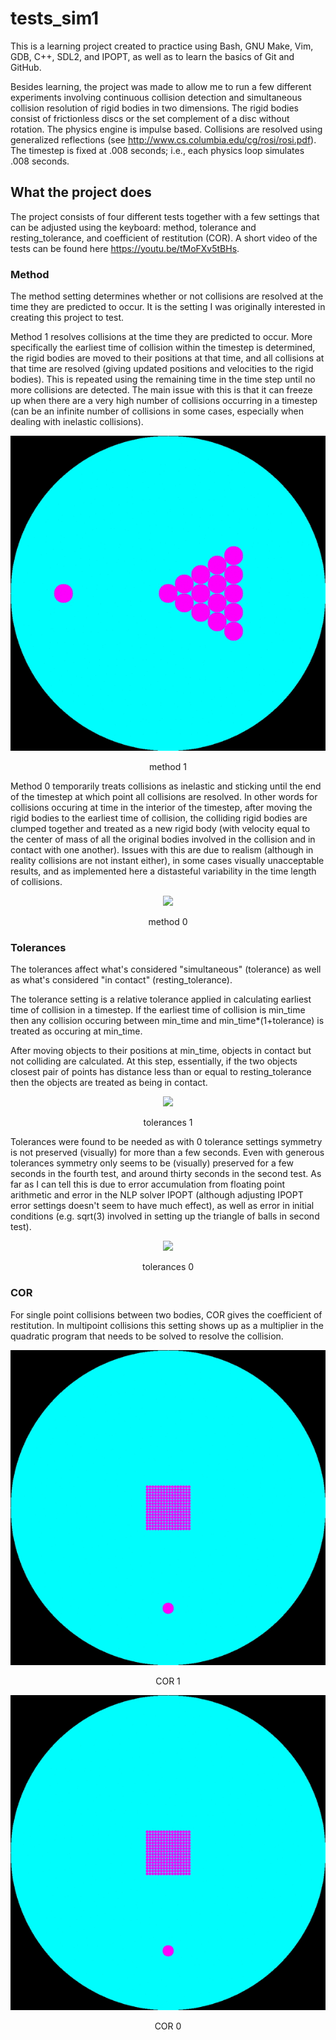 # tests_sim1
This is a learning project created to practice using Bash, GNU Make, Vim, GDB, C++, SDL2, and IPOPT, as well as to learn the basics of Git and GitHub.

Besides learning, the project was made to allow me to run a few different experiments involving continuous collision detection and simultaneous collision resolution of rigid bodies in two dimensions. The rigid bodies consist of frictionless discs or the set complement of a disc without rotation. The physics engine is impulse based. Collisions are resolved using generalized reflections (see http://www.cs.columbia.edu/cg/rosi/rosi.pdf). The timestep is fixed at .008 seconds; i.e., each physics loop simulates .008 seconds.

## What the project does
The project consists of four different tests together with a few settings that can be adjusted using the keyboard: method, tolerance and resting_tolerance, and coefficient of restitution (COR). A short video of the tests can be found here https://youtu.be/tMoFXv5tBHs.

### Method
The method setting determines whether or not collisions are resolved at the time they are predicted to occur. It is the setting I was originally interested in creating this project to test.

Method 1 resolves collisions at the time they are predicted to occur. More specifically the earliest time of collision within the timestep is determined, the rigid bodies are moved to their positions at that time, and all collisions at that time are resolved (giving updated positions and velocities to the rigid bodies). This is repeated using the remaining time in the time step until no more collisions are detected. The main issue with this is that it can freeze up when there are a very high number of collisions occurring in a timestep (can be an infinite number of collisions in some cases, especially when dealing with inelastic collisions).
<p align="center">
  <img width="" height="" src="https://github.com/UsernameInstance/tests_sim1/blob/master/readme_images/sim1_method1_test2.gif">
</p>
<p align="center">method 1</p>

Method 0 temporarily treats collisions as inelastic and sticking until the end of the timestep at which point all collisions are resolved. In other words for collisions occuring at time in the interior of the timestep, after moving the rigid bodies to the earliest time of collision, the colliding rigid bodies are clumped together and treated as a new rigid body (with velocity equal to the center of mass of all the original bodies involved in the collision and in contact with one another). Issues with this are due to realism (although in reality collisions are not instant either), in some cases visually unacceptable results, and as implemented here a distasteful variability in the time length of collisions.
<p align="center">
  <img width="" height="" src="https://github.com/UsernameInstance/tests_sim1/blob/master/readme_images/sim1_method0_test2.gif">
</p>
<p align="center">method 0</p>

### Tolerances
The tolerances affect what's considered "simultaneous" (tolerance) as well as what's considered "in contact" (resting_tolerance). 

The tolerance setting is a relative tolerance applied in calculating earliest time of collision in a timestep. If the earliest time of collision is min_time then any collision occuring between min_time and min_time*(1+tolerance) is treated as occuring at min_time. 

After moving objects to their positions at min_time, objects in contact but not colliding are calculated. At this step, essentially, if the two objects closest pair of points has distance less than or equal to resting_tolerance then the objects are treated as being in contact.
<p align="center">
  <img width="" height="" src="https://github.com/UsernameInstance/tests_sim1/blob/master/readme_images/sim1_tolerances1.gif">
</p>
<p align="center">tolerances 1</p>

Tolerances were found to be needed as with 0 tolerance settings symmetry is not preserved (visually) for more than a few seconds. Even with generous tolerances symmetry only seems to be (visually) preserved for a few seconds in the fourth test, and around thirty seconds in the second test. As far as I can tell this is due to error accumulation from floating point arithmetic and error in the NLP solver IPOPT (although adjusting IPOPT error settings doesn't seem to have much effect), as well as error in initial conditions (e.g. sqrt(3) involved in setting up the triangle of balls in second test).
<p align="center">
  <img width="" height="" src="https://github.com/UsernameInstance/tests_sim1/blob/master/readme_images/sim1_tolerances0.gif">
</p>
<p align="center">tolerances 0</p>

### COR
For single point collisions between two bodies, COR gives the coefficient of restitution. In multipoint collisions this setting shows up as a multiplier in the quadratic program that needs to be solved to resolve the collision.
<p align="center">
  <img width="" height="" src="https://github.com/UsernameInstance/tests_sim1/blob/master/readme_images/sim1_COR1.gif">
</p>
<p align="center">COR 1</p>

<p align="center">
  <img width="" height="" src="https://github.com/UsernameInstance/tests_sim1/blob/master/readme_images/sim1_COR0.gif">
</p>
<p align="center">COR 0</p>
